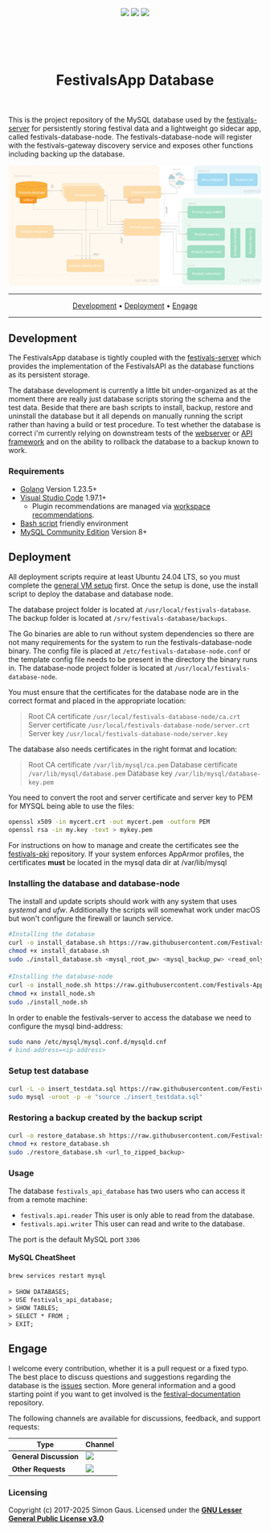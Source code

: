 <p align="center">
   <a href="https://github.com/Festivals-App/festivals-database/commits/" title="Last Commit"><img src="https://img.shields.io/github/last-commit/Festivals-App/festivals-database?style=flat"></a>
   <a href="https://github.com/festivals-app/festivals-database/issues" title="Open Issues"><img src="https://img.shields.io/github/issues/festivals-app/festivals-database?style=flat"></a>
   <a href="./LICENSE" title="License"><img src="https://img.shields.io/github/license/festivals-app/festivals-database.svg"></a>
</p>

<h1 align="center">
    <br/><br/>
    FestivalsApp Database
    <br/><br/>
</h1>

This is the project repository of the MySQL database used by the [festivals-server](https://github.com/festivals-app/festivals-server) for persistently storing festival data
and a lightweight go sidecar app, called festivals-database-node. The festivals-database-node will register with the festivals-gateway discovery service and exposes other
functions including backing up the database.

![Figure 1: Architecture Overview Highlighted](https://github.com/Festivals-App/festivals-documentation/blob/main/images/architecture/export/architecture_overview_database.svg "Figure 1: Architecture Overview Highlighted")

<hr/>
<p align="center">
    <a href="#development">Development</a> •
    <a href="#deployment">Deployment</a> •
    <a href="#engage">Engage</a>
</p>
<hr/>

## Development

The FestivalsApp database is tightly coupled with the [festivals-server](https://github.com/Festivals-App/festivals-server) which provides the implementation of the FestivalsAPI as the database functions as its persistent storage.

The database development is currently a little bit under-organized as at the moment there are really just database scripts storing the schema and the test data.
Beside that there are bash scripts to install, backup, restore and uninstall the database but it all depends on manually running the script rather than having a
build or test procedure. To test whether the database is correct i'm currently relying on downstream tests of the [webserver](https://github.com/Festivals-App/festivals-server)
or [API framework](https://github.com/Festivals-App/festivals-api-ios) and on the ability to rollback the database to a backup known to work.

### Requirements

- [Golang](https://go.dev/) Version 1.23.5+
- [Visual Studio Code](https://code.visualstudio.com/download) 1.97.1+
  - Plugin recommendations are managed via [workspace recommendations](https://code.visualstudio.com/docs/editor/extension-marketplace#_recommended-extensions).
- [Bash script](https://en.wikipedia.org/wiki/Bash_(Unix_shell)) friendly environment
- [MySQL Community Edition](https://www.mysql.com/de/products/community/) Version 8+

## Deployment

All deployment scripts require at least Ubuntu 24.04 LTS, so you must complete the [general VM setup](https://github.com/Festivals-App/festivals-documentation/tree/main/deployment/vm-deployment) first.
Once the setup is done, use the install script to deploy the database and database node.

The database project folder is located at `/usr/local/festivals-database`.
The backup folder is located at `/srv/festivals-database/backups`.

The Go binaries are able to run without system dependencies so there are not many requirements for the system to run the festivals-database-node binary.
The config file is placed at `/etc/festivals-database-node.conf` or the template config file needs to be present in the directory the binary runs in.
The database-node project folder is located at `/usr/local/festivals-database-node`.

You must ensure that the certificates for the database node are in the correct format and placed in the appropriate location:

  > Root CA certificate     `/usr/local/festivals-database-node/ca.crt`
  > Server certificate      `/usr/local/festivals-database-node/server.crt`
  > Server key              `/usr/local/festivals-database-node/server.key`

The database also needs certificates in the right format and location:

  > Root CA certificate     `/var/lib/mysql/ca.pem`
  > Database certificate    `/var/lib/mysql/database.pem`
  > Database key            `/var/lib/mysql/database-key.pem`
  
You need to convert the root and server certificate and server key to PEM for MYSQL being able to use the files:

```bash
openssl x509 -in mycert.crt -out mycert.pem -outform PEM
openssl rsa -in my.key -text > mykey.pem
```

For instructions on how to manage and create the certificates see the [festivals-pki](https://github.com/Festivals-App/festivals-pki) repository.
If your system enforces AppArmor profiles, the certificates **must** be located in the mysql data dir at /var/lib/mysql

### Installing the database and database-node

The install and update scripts should work with any system that uses *systemd* and *ufw*.
Additionally the scripts will somewhat work under macOS but won't configure the firewall or launch service.

```bash
#Installing the database
curl -o install_database.sh https://raw.githubusercontent.com/Festivals-App/festivals-database/main/operation/install_database.sh
chmod +x install_database.sh
sudo ./install_database.sh <mysql_root_pw> <mysql_backup_pw> <read_only_pw> <read_write_pw>

#Installing the database-node
curl -o install_node.sh https://raw.githubusercontent.com/Festivals-App/festivals-database/main/operation/install_node.sh
chmod +x install_node.sh
sudo ./install_node.sh
```

In order to enable the festivals-server to access the database we need to configure the mysql bind-address:

```bash
sudo nano /etc/mysql/mysql.conf.d/mysqld.cnf
# bind-address=<ip-address>
```

### Setup test database

```bash
curl -L -o insert_testdata.sql https://raw.githubusercontent.com/Festivals-App/festivals-database/main/database_scripts/insert_testdata.sql
sudo mysql -uroot -p -e "source ./insert_testdata.sql"
```

### Restoring a backup created by the backup script

```bash
curl -o restore_database.sh https://raw.githubusercontent.com/Festivals-App/festivals-database/main/operation/restore_database.sh
chmod +x restore_database.sh
sudo ./restore_database.sh <url_to_zipped_backup>
```

### Usage

The database `festivals_api_database` has two users who can access it from a remote machine:

- `festivals.api.reader` This user is only able to read from the database.
- `festivals.api.writer` This user can read and write to the database.

The port is the default MySQL port `3306`

#### MySQL CheatSheet

```mysql
brew services restart mysql

> SHOW DATABASES; 
> USE festivals_api_database;
> SHOW TABLES;
> SELECT * FROM ;
> EXIT;
```

## Engage

I welcome every contribution, whether it is a pull request or a fixed typo. The best place to discuss questions and suggestions regarding the database is the [issues](https://github.com/festivals-app/festivals-database/issues/) section. More general information and a good starting point if you want to get involved is the [festival-documentation](https://github.com/Festivals-App/festivals-documentation) repository.

The following channels are available for discussions, feedback, and support requests:

| Type                     | Channel                                                |
| ------------------------ | ------------------------------------------------------ |
| **General Discussion**   | <a href="https://github.com/festivals-app/festivals-documentation/issues/new/choose" title="General Discussion"><img src="https://img.shields.io/github/issues/festivals-app/festivals-documentation/question.svg?style=flat-square"></a> </a>   |
| **Other Requests**    | <a href="mailto:simon.cay.gaus@gmail.com" title="Email me"><img src="https://img.shields.io/badge/email-Simon-green?logo=mail.ru&style=flat-square&logoColor=white"></a>   |

### Licensing

Copyright (c) 2017-2025 Simon Gaus. Licensed under the [**GNU Lesser General Public License v3.0**](./LICENSE)
